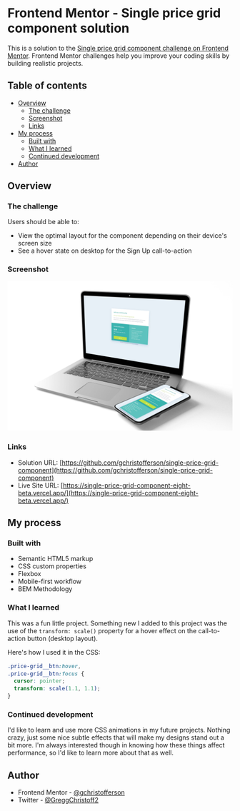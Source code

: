 # Frontend Mentor - Single price grid component solution

This is a solution to the [Single price grid component challenge on Frontend Mentor](https://www.frontendmentor.io/challenges/single-price-grid-component-5ce41129d0ff452fec5abbbc). Frontend Mentor challenges help you improve your coding skills by building realistic projects.

## Table of contents

- [Overview](#overview)
    - [The challenge](#the-challenge)
    - [Screenshot](#screenshot)
    - [Links](#links)
- [My process](#my-process)
    - [Built with](#built-with)
    - [What I learned](#what-i-learned)
    - [Continued development](#continued-development)
- [Author](#author)


## Overview

### The challenge

Users should be able to:

- View the optimal layout for the component depending on their device's screen size
- See a hover state on desktop for the Sign Up call-to-action

### Screenshot

![](./images/screenshot.jpg)

### Links

- Solution URL: [https://github.com/gchristofferson/single-price-grid-component](https://github.com/gchristofferson/single-price-grid-component)
- Live Site URL: [https://single-price-grid-component-eight-beta.vercel.app/](https://single-price-grid-component-eight-beta.vercel.app/)

## My process

### Built with

- Semantic HTML5 markup
- CSS custom properties
- Flexbox
- Mobile-first workflow
- BEM Methodology


### What I learned

This was a fun little project.  Something new I added to this project was the use of the `transform: scale()` property for a hover effect on the call-to-action button (desktop layout).

Here's how I used it in the CSS:
```css
.price-grid__btn:hover,
.price-grid__btn:focus {
  cursor: pointer;
  transform: scale(1.1, 1.1);
}
```

### Continued development

I'd like to learn and use more CSS animations in my future projects.  Nothing crazy, just some nice subtle effects that will make my designs stand out a bit more.  I'm always interested though in knowing how these things affect performance, so I'd like to learn more about that as well.

## Author

- Frontend Mentor - [@gchristofferson](https://www.frontendmentor.io/profile/gchristofferson)
- Twitter - [@GreggChristoff2](https://twitter.com/GreggChristoff2)

